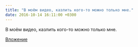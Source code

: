 ```yaml
---
title: "В моём видео, казлить кого-то можно только мне."
date: 2016-10-14 16:11:00 +0300
---
```


В моём видео, казлить кого-то можно только мне.

[Вложение](https://vk.com/photo41076938_437313231)

